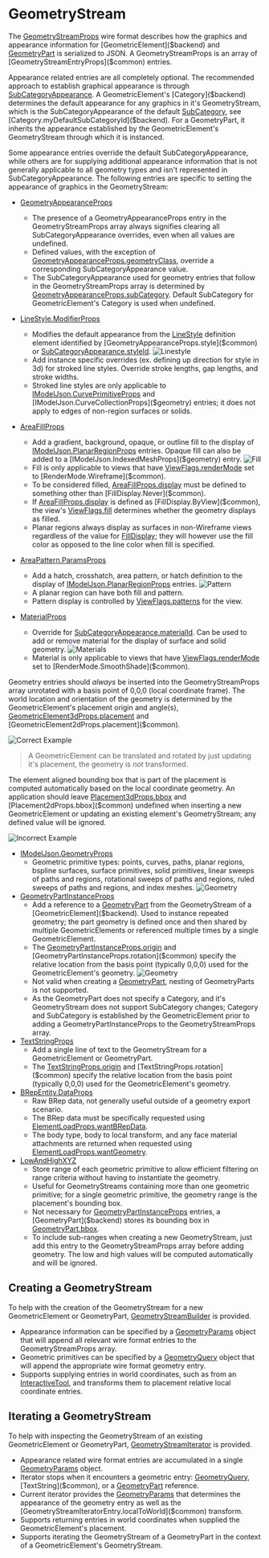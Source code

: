 # GeometryStream

The [GeometryStreamProps]($common) wire format describes how the graphics and appearance information for [GeometricElement]($backend) and [GeometryPart]($backend) is serialized to JSON. A GeometryStreamProps is an array of [GeometryStreamEntryProps]($common) entries.

Appearance related entries are all completely optional. The recommended approach to establish graphical appearance is through [SubCategoryAppearance]($common). A GeometricElement's [Category]($backend) determines the default appearance for any graphics in it's GeometryStream, which is the SubCategoryAppearance of the default [SubCategory]($backend), see [Category.myDefaultSubCategoryId]($backend). For a GeometryPart, it inherits the appearance established by the GeometricElement's GeometryStream through which it is instanced.

Some appearance entries override the default SubCategoryAppearance, while others are for supplying additional appearance information that is not generally applicable to all geometry types and isn't represented in SubCategoryAppearance. The following entries are specific to setting the appearance of graphics in the GeometryStream:

  * [GeometryAppearanceProps]($common)
    * The presence of a GeometryAppearanceProps entry in the GeometryStreamProps array always signifies clearing all SubCategoryAppearance overrides, even when all values are undefined.
    * Defined values, with the exception of [GeometryAppearanceProps.geometryClass]($common), override a corresponding SubCategoryAppearance value.
    * The SubCategoryAppearance used for geometry entries that follow in the GeometryStreamProps array is determined by [GeometryAppearanceProps.subCategory]($common). Default SubCategory for GeometricElement's Category is used when undefined.

  * [LineStyle.ModifierProps]($common)
    * Modifies the default appearance from the [LineStyle]($backend) definition element identified by [GeometryAppearanceProps.style]($common) or [SubCategoryAppearance.styleId]($common).
    ![Linestyle](./stroked_ls.png "Example of stroked line styles")
    * Add instance specific overrides (ex. defining up direction for style in 3d) for stroked line styles. Override stroke lengths, gap lengths, and stroke widths.
    * Stroked line styles are only applicable to [IModelJson.CurvePrimitiveProps]($geometry) and [IModelJson.CurveCollectionProps]($geometry) entries; it does not apply to edges of non-region surfaces or solids.

  * [AreaFillProps]($common)
    * Add a gradient, background, opaque, or outline fill to the display of [IModelJson.PlanarRegionProps]($geometry) entries. Opaque fill can also be added to a [IModelJson.IndexedMeshProps]($geometry) entry.
    ![Fill](./fill_types.png "Example of types of fill")
    * Fill is only applicable to views that have [ViewFlags.renderMode]($common) set to [RenderMode.Wireframe]($common).
    * To be considered filled, [AreaFillProps.display]($common) must be defined to something other than [FillDisplay.Never]($common).
    * If [AreaFillProps.display]($common) is defined as [FillDisplay.ByView]($common), the view's [ViewFlags.fill]($common) determines whether the geometry displays as filled.
    * Planar regions always display as surfaces in non-Wireframe views regardless of the value for [FillDisplay]($common); they will however use the fill color as opposed to the line color when fill is specified.

  * [AreaPattern.ParamsProps]($common)
    * Add a hatch, crosshatch, area pattern, or hatch definition to the display of [IModelJson.PlanarRegionProps]($geometry) entries.
    ![Pattern](./pattern_types.png "Example of types of pattern")
    * A planar region can have both fill and pattern.
    * Pattern display is controlled by [ViewFlags.patterns]($common) for the view.

  * [MaterialProps]($common)
    * Override for [SubCategoryAppearance.materialId]($common). Can be used to add or remove material for the display of surface and solid geometry.
    ![Materials](./materials.png "Example of materials")
    * Material is only applicable to views that have [ViewFlags.renderMode]($common) set to [RenderMode.SmoothShade]($common).

Geometry entries should *always* be inserted into the GeometryStreamProps array unrotated with a basis point of 0,0,0 (local coordinate frame). The world location and orientation of the geometry is determined by the GeometricElement's placement origin and angle(s), [GeometricElement3dProps.placement]($common) and [GeometricElement2dProps.placement]($common).

![Correct Example](./placement_good.png "Example of correctly defined GeometryStream")

> A GeometricElement can be translated and rotated by just updating it's placement, the geometry is *not* transformed.

The element aligned bounding box that is part of the placement is computed automatically based on the local coordinate geometry. An application should leave [Placement3dProps.bbox]($common) and [Placement2dProps.bbox]($common) undefined when inserting a new GeometricElement or updating an existing element's GeometryStream; any defined value will be ignored.

![Incorrect Example](./placement_bad.png "Example of incorrectly defined GeometryStream")

  * [IModelJson.GeometryProps]($geometry)
    * Geometric primitive types: points, curves, paths, planar regions, bspline surfaces, surface primitives, solid primitives, linear sweeps of paths and regions, rotational sweeps of paths and regions, ruled sweeps of paths and regions, and index meshes.
    ![Geometry](./geom_types.png "Examples of curve, surface, solid, and mesh geometry")
  * [GeometryPartInstanceProps]($common)
    * Add a reference to a [GeometryPart]($backend) from the GeometryStream of a [GeometricElement]($backend). Used to instance repeated geometry; the part geometry is defined once and then shared by multiple GeometricElements or referenced multiple times by a single GeometricElement.
    * The [GeometryPartInstanceProps.origin]($common) and [GeometryPartInstanceProps.rotation]($common) specify the relative location from the basis point (typically 0,0,0) used for the GeometricElement's geometry.
    ![Geometry](./part_refs.png "Example of GeometricElement with GeometryPart references")
    * Not valid when creating a [GeometryPart]($backend), nesting of GeometryParts is not supported.
    * As the GeometryPart does not specify a Category, and it's GeometryStream does not support SubCategory changes; Category and SubCategory is established by the GeometricElement prior to adding a GeometryPartInstanceProps to the GeometryStreamProps array.
  * [TextStringProps]($common)
    * Add a single line of text to the GeometryStream for a GeometricElement or GeometryPart.
    * The [TextStringProps.origin]($common) and [TextStringProps.rotation]($common) specify the relative location from the basis point (typically 0,0,0) used for the GeometricElement's geometry.
  * [BRepEntity.DataProps]($common)
    * Raw BRep data, not generally useful outside of a geometry export scenario.
    * The BRep data must be specifically requested using [ElementLoadProps.wantBRepData]($common).
    * The body type, body to local transform, and any face material attachments are returned when requested using [ElementLoadProps.wantGeometry]($common).
  * [LowAndHighXYZ]($geometry)
    * Store range of each geometric primitive to allow efficient filtering on range criteria without having to instantiate the geometry.
    * Useful for GeometryStreams containing more than one geometric primitive; for a single geometric primitive, the geometry range is the placement's bounding box.
    * Not necessary for [GeometryPartInstanceProps]($common) entries, a [GeometryPart]($backend) stores its bounding box in [GeometryPart.bbox]($backend).
    * To include sub-ranges when creating a new GeometryStream, just add this entry to the GeometryStreamProps array before adding geometry. The low and high values will be computed automatically and will be ignored.

## Creating a GeometryStream

To help with the creation of the GeometryStream for a new GeometricElement or GeometryPart, [GeometryStreamBuilder]($common) is provided.

  * Appearance information can be specified by a [GeometryParams]($common) object that will append all relevant wire format entries to the GeometryStreamProps array.
  * Geometric primitives can be specified by a [GeometryQuery]($geometry) object that will append the appropriate wire format geometry entry.
  * Supports supplying entries in world coordinates, such as from an [InteractiveTool]($frontend), and transforms them to placement relative local coordinate entries.

## Iterating a GeometryStream

To help with inspecting the GeometryStream of an existing GeometricElement or GeometryPart, [GeometryStreamIterator]($common) is provided.

  * Appearance related wire format entries are accumulated in a single [GeometryParams]($common) object.
  * Iterator stops when it encounters a geometric entry: [GeometryQuery]($geometry), [TextString]($common), or a [GeometryPart]($backend) reference.
  * Current iterator provides the [GeometryParams]($common) that determines the appearance of the geometry entry as well as the [GeometryStreamIteratorEntry.localToWorld]($common) transform.
  * Supports returning entries in world coordinates when supplied the GeometricElement's placement.
  * Supports iterating the GeometryStream of a GeometryPart in the context of a GeometricElement's GeometryStream.
